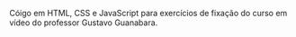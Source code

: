 Cóigo em HTML, CSS e JavaScript para exercícios de fixação do curso em vídeo do professor Gustavo Guanabara. 
